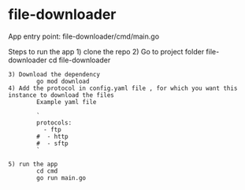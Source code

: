 # file-downloader

App entry point: file-downloader/cmd/main.go

Steps to run the app
    1) clone the repo
    2) Go to project folder file-downloader
            cd file-downloader

    3) Download the dependency
            go mod download
    4) Add the protocol in config.yaml file , for which you want this instance to download the files
            Example yaml file
            
            `
            protocols:
              - ftp
            #  - http
            #  - sftp
            `
            
    5) run the app
            cd cmd 
            go run main.go
    

